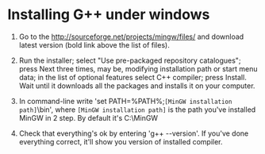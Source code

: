 # Installing G++ under windows #

1. Go to the http://sourceforge.net/projects/mingw/files/ and download latest version (bold link above the list of files).

2. Run the installer; select "Use pre-packaged repository catalogues"; press Next three times, may be, modifying installation path or start menu data; in the list of optional features select C++ compiler; press Install. Wait until it downloads all the packages and installs it on your computer.

3. In command-line write 'set PATH=%PATH%;`[MinGW installation path]`\bin', where `[MinGW installation path]` is the path you've installed MinGW in 2 step. By default it's C:\MinGW

4. Check that everything's ok by entering 'g++ --version'. If you've done everything correct, it'll show you version of installed compiler.